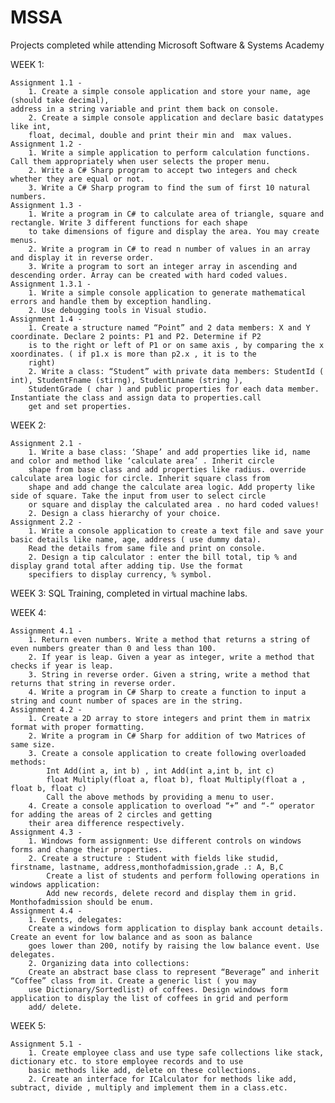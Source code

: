 # MSSA
Projects completed while attending Microsoft Software &amp; Systems Academy

WEEK 1:

	Assignment 1.1 - 
    	1. Create a simple console application and store your name, age (should take decimal), 
	address in a string variable and print them back on console.
   		2. Create a simple console application and declare basic datatypes like int, 
		float, decimal, double and print their min and	max values.
	Assignment 1.2 -
		1. Write a simple application to perform calculation functions. Call them appropriately when user selects the proper menu.
		2. Write a C# Sharp program to accept two integers and check whether they are equal or not.
		3. Write a C# Sharp program to find the sum of first 10 natural numbers.
	Assignment 1.3 - 
		1. Write a program in C# to calculate area of triangle, square and rectangle. Write 3 different functions for each shape 
		to take dimensions of figure and display the area. You may create menus.
		2. Write a program in C# to read n number of values in an array and display it in reverse order.
		3. Write a program to sort an integer array in ascending and descending order. Array can be created with hard coded values.
	Assignment 1.3.1 -
		1. Write a simple console application to generate mathematical errors and handle them by exception handling.
		2. Use debugging tools in Visual studio.
	Assignment 1.4 -
		1. Create a structure named “Point” and 2 data members: X and Y coordinate. Declare 2 points: P1 and P2. Determine if P2 
		is to the right or left of P1 or on same axis , by comparing the x xoordinates. ( if p1.x is more than p2.x , it is to the 
		right)
		2. Write a class: “Student” with private data members: StudentId ( int), StudentFname (stirng), StudentLname (string ), 
		StudentGrade ( char ) and public properties for each data member. Instantiate the class and assign data to properties.call 
		get and set properties.

WEEK 2:

	Assignment 2.1 -
		1. Write a base class: ‘Shape’ and add properties like id, name and color and method like ‘calculate area’ . Inherit circle
		shape from base class and add properties like radius. override calculate area logic for circle. Inherit square class from 
		shape and add change the calculate area logic. Add property like side of square. Take the input from user to select circle 
		or square and display the calculated area . no hard coded values!
		2. Design a class hierarchy of your choice.
	Assignment 2.2 -
		1. Write a console application to create a text file and save your basic details like name, age, address ( use dummy data).
		Read the details from same file and print on console.
		2. Design a tip calculator : enter the bill total, tip % and display grand total after adding tip. Use the format 
		specifiers to display currency, % symbol.
		
WEEK 3: SQL Training, completed in virtual machine labs.

WEEK 4:

	Assignment 4.1 -
		1. Return even numbers. Write a method that returns a string of even numbers greater than 0 and less than 100.
		2. If year is leap. Given a year as integer, write a method that checks if year is leap.
		3. String in reverse order. Given a string, write a method that returns that string in reverse order.
		4. Write a program in C# Sharp to create a function to input a string and count number of spaces are in the string.
	Assignment 4.2 -
		1. Create a 2D array to store integers and print them in matrix format with proper formatting.
		2. Write a program in C# Sharp for addition of two Matrices of same size.
		3. Create a console application to create following overloaded methods:
			Int Add(int a, int b) , int Add(int a,int b, int c)
			float Multiply(float a, float b), float Multiply(float a , float b, float c)
			Call the above methods by providing a menu to user.
		4. Create a console application to overload “+” and “-“ operator for adding the areas of 2 circles and getting
		their area difference respectively.
	Assignment 4.3 -
		1. Windows form assignment: Use different controls on windows forms and change their properties.
		2. Create a structure : Student with fields like studid, firstname, lastname, address,monthofadmission,grade .: A, B,C
			Create a list of students and perform following operations in windows application: 
			Add new records, delete record and display them in grid. Monthofadmission should be enum.
	Assignment 4.4 -
		1. Events, delegates:
		Create a windows form application to display bank account details. Create an event for low balance and as soon as balance
		goes lower than 200, notify by raising the low balance event. Use delegates.
		2. Organizing data into collections:
		Create an abstract base class to represent “Beverage” and inherit “Coffee” class from it. Create a generic list ( you may
		use Dictionary/Sortedlist) of coffees. Design windows form application to display the list of coffees in grid and perform
		add/ delete.
		
WEEK 5:

	Assignment 5.1 -
		1. Create employee class and use type safe collections like stack, dictionary etc. to store employee records and to use
		basic methods like add, delete on these collections.
		2. Create an interface for ICalculator for methods like add, subtract, divide , multiply and implement them in a class.etc.
